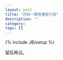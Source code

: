 ```yaml
---
layout: post
title: "内存一致性模型介绍"
description: ""
category: 
tags: []
---
```

{% include JB/setup %}

留后再议。
